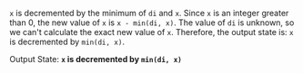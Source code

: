 `x` is decremented by the minimum of `di` and `x`. Since `x` is an integer greater than 0, the new value of `x` is `x - min(di, x)`. The value of `di` is unknown, so we can't calculate the exact new value of `x`. Therefore, the output state is: `x` is decremented by `min(di, x)`.

Output State: **`x` is decremented by `min(di, x)`**